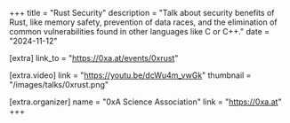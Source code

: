 +++
title = "Rust Security"
description = "Talk about security benefits of Rust, like memory safety, prevention of data races, and the elimination of common vulnerabilities found in other languages like C or C++."
date = "2024-11-12"

[extra]
link_to = "https://0xa.at/events/0xrust"

[extra.video]
link = "https://youtu.be/dcWu4m_vwGk"
thumbnail = "/images/talks/0xrust.png"

[extra.organizer]
name = "0xA Science Association"
link = "https://0xa.at"
+++
